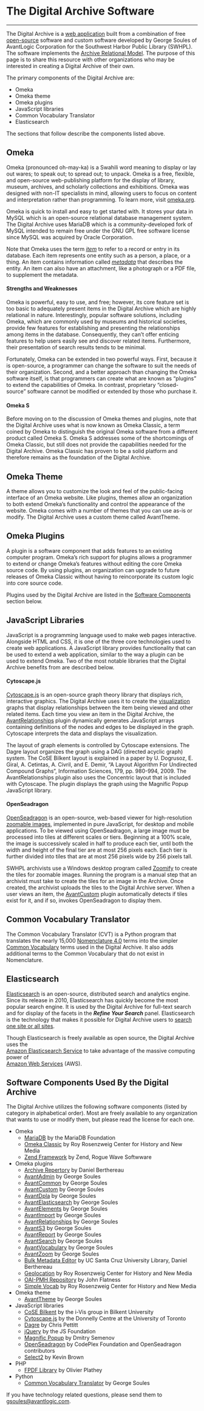 # The Digital Archive Software

---

The Digital Archive is a [web application](https://en.wikipedia.org/wiki/Web_application) built from a 
combination of free [open-source](https://en.wikipedia.org/wiki/Open-source_software) software and custom 
software developed by George Soules of AvantLogic Corporation for the Southwest Harbor Public Library (SWHPL).
The software implements the [Archive Relational Model](/relationships/archive-relational-model/).
The purpose of this page is to share this resource with other organizations who may be interested
in creating a Digital Archive of their own.

The primary components of the Digital Archive are:

-   Omeka
-   Omeka theme
-   Omeka plugins
-   JavaScript libraries
-   Common Vocabulary Translator
-   Elasticsearch

The sections that follow describe the components listed above.

## Omeka

Omeka (pronounced oh-may-ka) is a Swahili word meaning to display or lay out wares; to speak out; to spread out; to unpack. Omeka is a free, flexible, and open-source web-publishing platform for the display of library, museum, archives, and scholarly collections and exhibitions. Omeka was designed with non-IT specialists in mind, allowing users to focus on content and interpretation rather than programming. To learn more, visit [omeka.org](https://omeka.org/classic/).

Omeka is quick to install and easy to get started with. It stores your data in MySQL which is an open-source relational database management system. The Digital Archive uses MariaDB which is a community-developed fork of MySQL intended to remain free under the GNU GPL free software license since MySQL was acquired by Oracle Corporation.

Note that Omeka uses the term [*item*](/) to refer to a record or entry in its database. Each item represents one entity such as a person, a place, or a thing. An item contains information called [*metadata*](/) that describes the entity. An item can also have an attachment, like a photograph or a PDF file, to supplement the metadata.

#### Strengths and Weaknesses

Omeka is powerful, easy to use, and free; however, its core feature set is too basic to adequately present items in the Digital Archive which are highly relational in nature. Interestingly, popular software solutions, including Omeka, which are commonly used by museums and historical societies, provide few features for establishing and presenting the relationships among items in the database. Consequently, they can’t offer enticing features to help users easily see and discover related items. Furthermore, their presentation of search results tends to be minimal.

Fortunately, Omeka can be extended in two powerful ways. First, because it is open-source, a programmer can change the software to suit the needs of their organization. Second, and a better approach than changing the Omeka software itself, is that programmers can create what are known as “plugins” to extend the capabilities of Omeka. In contrast, proprietary “closed-source” software cannot be modified or extended by those who purchase it.

#### Omeka S

Before moving on to the discussion of Omeka themes and plugins, note that the Digital Archive uses what is now known as Omeka Classic, a term coined by Omeka to distinguish the original Omeka software from a different product called Omeka S. Omeka S addresses some of the shortcomings of Omeka Classic, but still does not provide the capabilities needed for the Digital Archive. Omeka Classic has proven to be a solid platform and therefore remains as the foundation of the Digital Archive.

## Omeka Theme

A theme allows you to customize the look and feel of the public-facing interface of an Omeka website. Like plugins, themes allow an organization to both extend Omeka’s functionality and control the appearance of the website. Omeka comes with a number of themes that you can use as-is or modify. The Digital Archive uses a custom theme called AvantTheme.

## Omeka Plugins

A plugin is a software component that adds features to an existing computer program. Omeka’s rich support for plugins allows a programmer to extend or change Omeka’s features without editing the core Omeka source code. By using plugins, an organization can upgrade to future releases of Omeka Classic without having to reincorporate its custom logic into core source code.

Plugins used by the Digital Archive are listed in the [Software Components](#software-components-used-by-the-digital-archive) section below.

## JavaScript Libraries

JavaScript is a programming language used to make web pages interactive. Alongside HTML and CSS, it is one of the three core technologies used to create web applications. A JavaScript library provides functionality that can be used to extend a web application, similar to the way a plugin can be used to extend Omeka. Two of the most notable libraries that the Digital Archive benefits from are described below.

#### Cytoscape.js

[Cytoscape.js](https://js.cytoscape.org/) is an open-source graph theory library that displays rich, interactive graphics. The Digital Archive uses it to create the [visualization](/user/viewing-related-items/#visualization) graphs that display relationships between the item being viewed and other related items. Each time you view an item in the Digital Archive, the [AvantRelationships](/plugins/avantrelationships/) plugin dynamically generates JavaScript arrays containing definitions of the nodes and edges to be displayed in the graph. Cytoscape interprets the data and displays the visualization.

The layout of graph elements is controlled by Cytoscape extensions. The Dagre layout organizes the graph using a DAG (directed acyclic graph) system. The CoSE Bilkent layout is explained in a paper by U. Dogrusoz, E. Giral, A. Cetintas, A. Civril, and E. Demir, “A Layout Algorithm For Undirected Compound Graphs“, Information Sciences, 179, pp. 980-994, 2009. The AvantRelationships plugin also uses the Concentric layout that is included with Cytoscape. The plugin displays the graph using the Magnific Popup JavaScript library.

#### OpenSeadragon

[OpenSeadragon](https://openseadragon.github.io/) is an open-source, web-based viewer for high-resolution [zoomable images](/administrator/zoomable-images/), implemented in pure JavaScript, for desktop and mobile applications. To be viewed using OpenSeadragon, a large image must be processed into tiles at different scales or tiers. Beginning at a 100% scale, the image is successively scaled in half to produce each tier, until both the width and height of the final tier are at most 256 pixels each. Each tier is further divided into tiles that are at most 256 pixels wide by 256 pixels tall.

SWHPL archivists use a Windows desktop program called [Zoomify](https://openseadragon.github.io/examples/tilesource-zoomify/) to create the tiles for zoomable images. Running the program is a manual step that an archivist must take to create the tiles for an image in the Archive. Once created, the archivist uploads the tiles to the Digital Archive server. When a user views an item, the [AvantCustom](/plugins/avantcustom/) plugin automatically detects if tiles exist for it, and if so, invokes OpenSeadragon to display them.

## Common Vocabulary Translator

The Common Vocabulary Translator (CVT) is a Python program that translates the nearly 15,000
[Nomenclature 4.0](/archivist/common-vocabulary/#nomenclature-40) terms into the simpler
[Common Vocabulary](/archivist/common-vocabulary) terms used in the Digital Archive. It also adds
additional terms to the Common Vocabulary that do not exist in Nomenclature.

## Elasticsearch

[Elasticsearch](https://en.wikipedia.org/wiki/Elasticsearch) is an open-source, distributed search and analytics engine. Since its release in 2010, Elasticsearch has quickly become the most popular search engine. It is used by the Digital Archive for full-text search and for display of the facets in the **_Refine Your Search_** panel. Elasticsearch is the technology that makes it possible for Digital Archive users to
[search one site or all sites](/user/how-to-search/#search-one-site-or-all-sites).

Though Elasticsearch is freely available as open source, the Digital Archive uses the  
[Amazon Elasticsearch Service](https://aws.amazon.com/elasticsearch-service/) to take advantage of the
massive computing power of  
[Amazon Web Services](https://en.wikipedia.org/wiki/Amazon_Web_Services) (AWS).

## Software Components Used By the Digital Archive

The Digital Archive utilizes the following software components (listed by category in alphabetical order). Most are freely available to any organization that wants to use or modify them, but please read the license for each one.

-   Omeka
    -   [MariaDB](https://mariadb.org/) by the MariaDB Foundation
    -   [Omeka Classic](https://omeka.org/classic/) by Roy Rosenzweig Center for History and New Media
    -   [Zend Framework](https://framework.zend.com/) by Zend, Rogue Wave Softwware
-   Omeka plugins
    -   [Archive Repertory](https://github.com/Daniel-KM/Omeka-plugin-ArchiveRepertory) by Daniel Berthereau
    -   [AvantAdmin](/plugins/avantadmin/) by George Soules
    -   [AvantCommon](/plugins/avantcommon/) by George Soules
    -   [AvantCustom](/plugins/avantcustom/) by George Soules
    -   [AvantDpla](http://127.0.0.1:8000/plugins/avantdpla/) by George Soules
    -   [AvantElasticsearch](/plugins/avantelasticsearch/) by George Soules
    -   [AvantElements](/plugins/avantelements/) by George Soules
    -   [AvantImport](/plugins/avantimport/) by George Soules
    -   [AvantRelationships](/plugins/avantrelationships/) by George Soules
    -   [AvantS3](/plugins/avants3/) by George Soules
    -   [AvantReport](/plugins/avantreport/) by George Soules
    -   [AvantSearch](/plugins/avantsearch/) by George Soules
    -   [AvantVocabulary](/plugins/avantvocabulary/) by George Soules
    -   [AvantZoom](/plugins/avantzoom/) by George Soules
    -   [Bulk Metadata Editor](https://github.com/UCSCLibrary/BulkMetadataEditor) by UC Santa Cruz University Library, Daniel Berthereau
    -   [Geolocation](https://github.com/gsoules/Geolocation) by Roy Rosenzweig Center for History and New Media
    -   [OAI-PMH Repository](https://github.com/gsoules/OaiPmhRepository) by John Flatness
    -   [Simple Vocab](https://omeka.org/classic/docs/Plugins/SimpleVocab/) by Roy Rosenzweig Center for History and New Media
-   Omeka theme
    -   [AvantTheme](https://github.com/gsoules/AvantTheme) by George Soules
-   JavaScript libraries
    -   [CoSE Bilkent](https://github.com/cytoscape/cytoscape.js-cose-bilkent) by the i-Vis group in Bilkent University
    -   [Cytoscape.js](https://js.cytoscape.org/) by the Donnelly Centre at the University of Toronto
    -   [Dagre](https://github.com/cytoscape/cytoscape.js-dagre) by Chris Pettitt
    -   [jQuery](https://jquery.com/) by the JS Foundation
    -   [Magnific Popup](https://github.com/dimsemenov/Magnific-Popup/) by Dmitry Semenov
    -   [OpenSeadragon](https://openseadragon.github.io/) by CodePlex Foundation and OpenSeadragon contributors
    -   [Select2](https://select2.org) by Kevin Brown
-   PHP
    -   [FPDF Library](http://www.fpdf.org/) by Olivier Plathey
-   Python
    -   [Common Vocabulary Translator](https://github.com/gsoules/AvantCommonVocabulary) by George Soules

If you have technology related questions, please send them to gsoules@avantlogic.com.